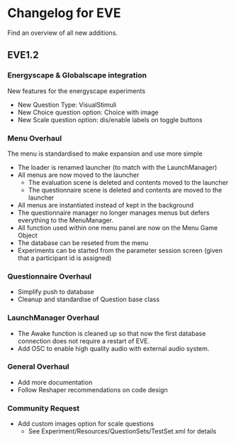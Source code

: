 # Changelog for EVE

Find an overview of all new additions.

## EVE1.2

### Energyscape & Globalscape integration

New features for the energyscape experiments

- New Question Type: VisualStimuli
- New Choice question option: Choice with image
- New Scale question option: dis/enable labels on toggle buttons

### Menu Overhaul

The menu is standardised to make expansion and use more simple

- The loader is renamed launcher (to match with the LaunchManager)
- All menus are now moved to the launcher
  - The evaluation scene is deleted and contents moved to the launcher
  - The questionnaire scene is deleted and contents are moved to the launcher
- All menus are instantiated instead of kept in the background
- The questionnaire manager no longer manages menus but defers everything to the MenuManager.
- All function used within one menu panel are now on the Menu Game Object
- The database can be reseted from the menu
- Experiments can be started from the parameter session screen (given that a participant id is assigned)

### Questionnaire Overhaul

- Simplify push to database
- Cleanup and standardise of Question base class

### LaunchManager Overhaul

- The Awake function is cleaned up so that now the first database connection does not require a restart of EVE.
- Add OSC to enable high quality audio with external audio system.

### General Overhaul

- Add more documentation
- Follow Reshaper recommendations on code design

### Community Request

- Add custom images option for scale questions
  - See Experiment/Resources/QuestionSets/TestSet.xml for details
